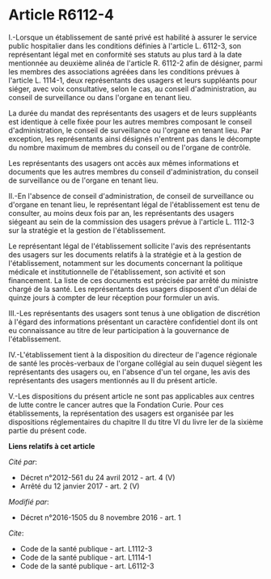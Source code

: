 # Article R6112-4

I.-Lorsque un établissement de santé privé est habilité à assurer le service public hospitalier dans les conditions définies
à l'article L. 6112-3, son représentant légal met en conformité ses statuts au plus tard à la date mentionnée au deuxième
alinéa de l'article R. 6112-2 afin de désigner, parmi les membres des associations agréées dans les conditions prévues à
l'article L. 1114-1, deux représentants des usagers et leurs suppléants pour siéger, avec voix consultative, selon le cas, au
conseil d'administration, au conseil de surveillance ou dans l'organe en tenant lieu. 

La durée du mandat des représentants des usagers et de leurs suppléants est identique à celle fixée pour les autres membres
composant le conseil d'administration, le conseil de surveillance ou l'organe en tenant lieu. Par exception, les
représentants ainsi désignés n'entrent pas dans le décompte du nombre maximum de membres du conseil ou de l'organe de
contrôle. 

Les représentants des usagers ont accès aux mêmes informations et documents que les autres membres du conseil
d'administration, du conseil de surveillance ou de l'organe en tenant lieu. 

II.-En l'absence de conseil d'administration, de conseil de surveillance ou d'organe en tenant lieu, le représentant légal de
l'établissement est tenu de consulter, au moins deux fois par an, les représentants des usagers siégeant au sein de la
commission des usagers prévue à l'article L. 1112-3 sur la stratégie et la gestion de l'établissement. 

Le représentant légal de l'établissement sollicite l'avis des représentants des usagers sur les documents relatifs à la
stratégie et à la gestion de l'établissement, notamment sur les documents concernant la politique médicale et
institutionnelle de l'établissement, son activité et son financement. La liste de ces documents est précisée par arrêté du
ministre chargé de la santé. Les représentants des usagers disposent d'un délai de quinze jours à compter de leur réception
pour formuler un avis. 

III.-Les représentants des usagers sont tenus à une obligation de discrétion à l'égard des informations présentant un
caractère confidentiel dont ils ont eu connaissance au titre de leur participation à la gouvernance de l'établissement. 

IV.-L'établissement tient à la disposition du directeur de l'agence régionale de santé les procès-verbaux de l'organe
collégial au sein duquel siègent les représentants des usagers ou, en l'absence d'un tel organe, les avis des représentants
des usagers mentionnés au II du présent article. 

V.-Les dispositions du présent article ne sont pas applicables aux centres de lutte contre le cancer autres que la Fondation
Curie. Pour ces établissements, la représentation des usagers est organisée par les dispositions réglementaires du chapitre
II du titre VI du livre Ier de la sixième partie du présent code.

**Liens relatifs à cet article**

_Cité par_:

  - Décret n°2012-561 du 24 avril 2012 - art. 4 (V)
  - Arrêté du 12 janvier 2017 - art. 2 (V)

_Modifié par_:

  - Décret n°2016-1505 du 8 novembre 2016 - art. 1

_Cite_:

  - Code de la santé publique - art. L1112-3
  - Code de la santé publique - art. L1114-1
  - Code de la santé publique - art. L6112-3
